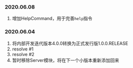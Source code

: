 ### 2020.06.08

1. 增加HelpCommand，用于完善`help`指令

### 2020.06.04

1. 将内部开发迭代版本4.0.0转换为正式发行版1.0.0.RELEASE
2. resolve #1
3. resolve #2
4. 暂时移除Server模块，将在下一个小版本重新添加回来